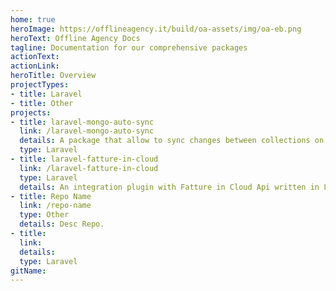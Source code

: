 ```yaml
---
home: true
heroImage: https://offlineagency.it/build/oa-assets/img/oa-eb.png
heroText: Offline Agency Docs
tagline: Documentation for our comprehensive packages
actionText: 
actionLink: 
heroTitle: Overview
projectTypes: 
- title: Laravel
- title: Other
projects:
- title: laravel-mongo-auto-sync
  link: /laravel-mongo-auto-sync
  details: A package that allow to sync changes between collections on MongoDB project.
  type: Laravel
- title: laravel-fatture-in-cloud
  link: /laravel-fatture-in-cloud
  type: Laravel
  details: An integration plugin with Fatture in Cloud Api written in Laravel PHP.
- title: Repo Name
  link: /repo-name
  type: Other
  details: Desc Repo.
- title: 
  link: 
  details: 
  type: Laravel
gitName:
---
```

